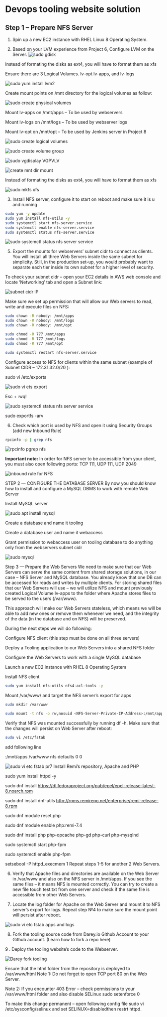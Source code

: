 # Devops tooling website solution

## Step 1 – Prepare NFS Server

1. Spin up a new EC2 instance with RHEL Linux 8 Operating System.

2. Based on your LVM experience from Project 6, Configure LVM on the Server.
![sudo gdisk](https://github.com/SamuelOvuema/Dareyio-pbl/assets/132525203/6a0d4854-686c-41f2-86ff-06ba5b3293a6)

Instead of formating the disks as ext4, you will have to format them as xfs

Ensure there are 3 Logical Volumes. lv-opt lv-apps, and lv-logs

![sudo yum install lvm2](https://github.com/SamuelOvuema/Dareyio-pbl/assets/132525203/06770ee9-6f5b-48a4-ac04-fcb1ad074482)

Create mount points on /mnt directory for the logical volumes as follow:

![sudo create physical volumes](https://github.com/SamuelOvuema/Dareyio-pbl/assets/132525203/a9fd27e6-6db3-432e-bce9-866030ce1b40)

Mount lv-apps on /mnt/apps – To be used by webservers

Mount lv-logs on /mnt/logs – To be used by webserver logs

Mount lv-opt on /mnt/opt – To be used by Jenkins server in Project 8

![sudo create logical volumes](https://github.com/SamuelOvuema/Dareyio-pbl/assets/132525203/e7aa750d-4200-4bb1-815a-c184ac61eeb8)

![sudo create volume group](https://github.com/SamuelOvuema/Dareyio-pbl/assets/132525203/3baef536-7789-4987-860b-78470c647f47)

![sudo vgdisplay VGPVLV](https://github.com/SamuelOvuema/Dareyio-pbl/assets/132525203/abd6dc66-e139-45af-b379-b64bc0816c7b)

![create mnt dir   mount](https://github.com/SamuelOvuema/Dareyio-pbl/assets/132525203/09ce4a55-4418-4597-a17f-0262e01a5e2c)

Instead of formating the disks as ext4, you will have to format them as xfs

![sudo mkfs xfs](https://github.com/SamuelOvuema/Dareyio-pbl/assets/132525203/ae18e370-0c31-4333-9fdc-e46bd414b816)


3. Install NFS server, configure it to start on reboot and make sure it is u and running

```bash
sudo yum -y update
sudo yum install nfs-utils -y
sudo systemctl start nfs-server.service
sudo systemctl enable nfs-server.service
sudo systemctl status nfs-server.service
```
![sudo systemctl status nfs server service](https://github.com/SamuelOvuema/Dareyio-pbl/assets/132525203/0511677d-53ca-46bc-942f-03ac3a6a2450)

5. Export the mounts for webservers’ subnet cidr to connect as clients. You will install all three Web Servers inside the same subnet for simplicity. Still, in the production set-up, you would probably want to separate each tier inside its own subnet for a higher level of security.

To check your subnet cidr – open your EC2 details in AWS web console and locate ‘Networking’ tab and open a Subnet link:

![subnet cidr IP](https://github.com/SamuelOvuema/Dareyio-pbl/assets/132525203/c959d864-3c11-4a7d-ad1a-d1bc0f7ba77d)

Make sure we set up permission that will allow our Web servers to read, write and execute files on NFS:

```bash
sudo chown -R nobody: /mnt/apps
sudo chown -R nobody: /mnt/logs
sudo chown -R nobody: /mnt/opt

sudo chmod -R 777 /mnt/apps
sudo chmod -R 777 /mnt/logs
sudo chmod -R 777 /mnt/opt

sudo systemctl restart nfs-server.service
```
Configure access to NFS for clients within the same subnet (example of Subnet CIDR – 172.31.32.0/20 ):

sudo vi /etc/exports

![sudo vi ets export](https://github.com/SamuelOvuema/Dareyio-pbl/assets/132525203/de840ff9-db7b-413a-8160-609268b3a728)

Esc + :wq!

![sudo systemctl status nfs server service](https://github.com/SamuelOvuema/Dareyio-pbl/assets/132525203/a47de0f5-0819-44a0-bbc0-afcaac1146be)

sudo exportfs -arv

6. Check which port is used by NFS and open it using Security Groups (add new Inbound Rule)
```bash
rpcinfo -p | grep nfs
```

![rpcinfo pgrep nfs](https://github.com/SamuelOvuema/Dareyio-pbl/assets/132525203/05f86367-edcc-4c51-b305-6e7d6ae247eb)

**Important note:** In order for NFS server to be accessible from your client, you must also open following ports: TCP 111, UDP 111, UDP 2049

![inbound rule for NFS](https://github.com/SamuelOvuema/Dareyio-pbl/assets/132525203/bc81418a-eef5-4de9-8e5d-e5bd0711a5f2)


STEP 2 — CONFIGURE THE DATABASE SERVER
By now you should know how to install and configure a MySQL DBMS to work with remote Web Server

Install MySQL server

![sudo apt install mysql](https://github.com/SamuelOvuema/Dareyio-pbl/assets/132525203/326a3059-1b19-4986-9b95-4718ee0a4c80)

Create a database and name it tooling

Create a database user and name it webaccess

Grant permission to webaccess user on tooling database to do anything only from the webservers subnet cidr

![sudo mysql](https://github.com/SamuelOvuema/Dareyio-pbl/assets/132525203/56ef15c3-ac78-41ac-b137-70294d2147bd)

Step 3 — Prepare the Web Servers
We need to make sure that our Web Servers can serve the same content from shared storage solutions, in our case – NFS Server and MySQL database.
You already know that one DB can be accessed for reads and writes by multiple clients. For storing shared files that our Web Servers will use – we will utilize NFS and mount previously created Logical Volume lv-apps to the folder where Apache stores files to be served to the users (/var/www).

This approach will make our Web Servers stateless, which means we will be able to add new ones or remove them whenever we need, and the integrity of the data (in the database and on NFS) will be preserved.

During the next steps we will do following:

Configure NFS client (this step must be done on all three servers)

Deploy a Tooling application to our Web Servers into a shared NFS folder

Configure the Web Servers to work with a single MySQL database


Launch a new EC2 instance with RHEL 8 Operating System

Install NFS client
```bash
sudo yum install nfs-utils nfs4-acl-tools -y
```
Mount /var/www/ and target the NFS server’s export for apps
```bash
sudo mkdir /var/www
```
```bash
sudo mount -t nfs -o rw,nosuid <NFS-Server-Private-IP-Address>:/mnt/apps /var/www
```
Verify that NFS was mounted successfully by running df -h. Make sure that the changes will persist on Web Server after reboot:
```bash
sudo vi /etc/fstab
```
add following line

<NFS-Server-Private-IP-Address>:/mnt/apps /var/www nfs defaults 0 0

![sudo vi etc fstab pr7](https://github.com/SamuelOvuema/Dareyio-pbl/assets/132525203/bc6eddf5-4649-4cdc-8bea-f8af4b69402b)
Install Remi’s repository, Apache and PHP


sudo yum install httpd -y

sudo dnf install https://dl.fedoraproject.org/pub/epel/epel-release-latest-8.noarch.rpm

sudo dnf install dnf-utils http://rpms.remirepo.net/enterprise/remi-release-8.rpm

sudo dnf module reset php

sudo dnf module enable php:remi-7.4

sudo dnf install php php-opcache php-gd php-curl php-mysqlnd

sudo systemctl start php-fpm

sudo systemctl enable php-fpm

setsebool -P httpd_execmem 1
Repeat steps 1-5 for another 2 Web Servers.

6. Verify that Apache files and directories are available on the Web Server in /var/www and also on the NFS server in /mnt/apps. If you see the same files – it means NFS is mounted correctly. You can try to create a new file touch test.txt from one server and check if the same file is accessible from other Web Servers.

7. Locate the log folder for Apache on the Web Server and mount it to NFS server’s export for logs. Repeat step №4 to make sure the mount point will persist after reboot.

![sudo vi etc fstab apps and logs](https://github.com/SamuelOvuema/Dareyio-pbl/assets/132525203/23f88b65-d251-49c5-8b77-f7ca59261c6e)


8. Fork the tooling source code from Darey.io Github Account to your Github account. (Learn how to fork a repo here)
 
9 . Deploy the tooling website’s code to the Webserver. 

![Darey fork tooling](https://github.com/SamuelOvuema/Dareyio-pbl/assets/132525203/a5b28d37-c867-48ee-8483-4d874c06bfda)

Ensure that the html folder from the repository is deployed to /var/www/html
Note 1: Do not forget to open TCP port 80 on the Web Server.


Note 2: If you encounter 403 Error – check permissions to your /var/www/html folder and also disable SELinux sudo setenforce 0

To make this change permanent – open following config file sudo vi /etc/sysconfig/selinux and set SELINUX=disabledthen restrt httpd.


















































